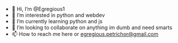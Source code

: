 - 👋 Hi, I’m @Egregious1
- 👀 I’m interested in python and webdev
- 🌱 I’m currently learning python and js
- 💞️ I’m looking to collaborate on anything im dumb and need smarts
- 📫 How to reach me here or egregious.petrichor@gmail.com

<!---
Egregious1/Egregious1 is a ✨ special ✨ repository because its `README.md` (this file) appears on your GitHub profile.
You can click the Preview link to take a look at your changes.
--->
